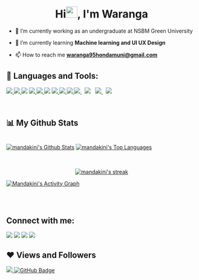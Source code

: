   

<h1 align="center">Hi<img src="https://raw.githubusercontent.com/MartinHeinz/MartinHeinz/master/wave.gif" width="30px">, I'm Waranga</h1>
 




- 🔭 I’m currently working as an undergraduate at NSBM Green University 

- 🌱 I’m currently learning **Machine learning and UI UX Design**

- 📫 How to reach me **waranga95hondamuni@gmail.com**
 
## 🚀 Languages and Tools:

<p align="left"> 
    <a href="https://www.python.org" target="_blank"> <img src="https://img.icons8.com/color/48/000000/python.png"/> </a> 
    <a href="https://developer.mozilla.org/en-US/docs/Web/JavaScript" target="_blank"> <img src="https://img.icons8.com/color/48/000000/javascript.png"/> </a> 
    <a href="https://www.csharp.com" target="_blank"> <img src="https://img.icons8.com/color/48/000000/c-sharp-logo.png"/><a>  
    <a href="https://www.csharp.com" target="_blank"> <img src="https://img.icons8.com/color/48/000000/c-programming.png"/> </a> 
     <a href="https://www.w3.org/html/" target="_blank"> <img src="https://img.icons8.com/color/48/000000/html-5.png"/> </a> 
     <a href="https://www.angular.com" target="_blank">  <img src="https://img.icons8.com/color/48/000000/angularjs.png"/></a>
    <a href="https://www.w3schools.com/css/" target="_blank"> <img src="https://img.icons8.com/color/48/000000/css3.png"/> </a> 
    <a href="https://www.java.com" target="_blank"> <img src="https://img.icons8.com/color/48/000000/java-coffee-cup-logo.png"/> </a>
    <a href="https://git-.com/" target="_blank"> <img src="https://img.icons8.com/color/48/000000/git.png"/> </a> 
     <a style="padding-right:8px;" href="https://www.figma.com/" target="_blank"> <img src="https://img.icons8.com/fluent/50/000000/figma.png"/> </a>
     <a style="padding-right:8px;" href="https://www.canva.com/" target="_blank"> <img src="https://img.icons8.com/cute-clipart/64/000000/canva-app.png"/></a>
      <a style="padding-right:8px;" href="https://www.adobe.com/" target="_blank"> <img src="https://img.icons8.com/color/48/000000/adobe-lightroom--v1.png"/> </a>
       <a style="padding-right:8px;" href="https://www.adobe.com/" target="_blank"> <img src="https://img.icons8.com/color/48/000000/adobe-xd--v1.png"/></a>
      
   
     
</p>

<!-- [![React Badge](https://img.shields.io/badge/-React-61DBFB?style=for-the-badge&labelColor=black&logo=react&logoColor=61DBFB)](#)  [![Javascript Badge](https://img.shields.io/badge/-Javascript-F0DB4F?style=for-the-badge&labelColor=black&logo=javascript&logoColor=F0DB4F)](#) [![Typescript Badge](https://img.shields.io/badge/-Typescript-007acc?style=for-the-badge&labelColor=black&logo=typescript&logoColor=007acc)](#) [![Nodejs Badge](https://img.shields.io/badge/-Nodejs-3C873A?style=for-the-badge&labelColor=black&logo=node.js&logoColor=3C873A)](#) [![GraphQL Badge](https://img.shields.io/badge/-GraphQl-e535ab?style=for-the-badge&labelColor=black&logo=node.js&logoColor=e535ab)](#) -->
<br/>



## 📊 My Github Stats

  <br/>
    <a href="https://github.com/mandakni76/github-readme-stats"><img alt="mandakini's Github Stats" src="https://github-readme-stats.vercel.app/api?username=mandakini76&show_icons=true&count_private=true&theme=react&hide_border=true&bg_color=0D1117" /></a>
  <a href="https://github.com/mandakini76/github-readme-stats"><img alt=" mandakini's Top Languages" src="https://github-readme-stats.vercel.app/api/top-langs/?username=mandakini76&langs_count=8&count_private=true&layout=compact&theme=react&hide_border=true&bg_color=0D1117" /></a>
  <br/>
   
  
   

<br/>
<br/>

<p align="center">
    <a href="https://github.com/mandakini76/github-readme-streak-stats">
        <img title="🔥 Get streak stats for your profile at git.io/streak-stats" alt="mandakini's streak" src="https://github-readme-streak-stats.herokuapp.com/?user=mandakini76&theme=black-ice&hide_border=true&stroke=0000&background=060A0CD0"/>
    </a>
</p>

<a href="https://github.com/mandakini76/github-readme-activity-graph"><img alt="Mandakini's Activity Graph" src="https://activity-graph.herokuapp.com/graph?username=mandakini76&bg_color=0D1117&color=5BCDEC&line=5BCDEC&point=FFFFFF&hide_border=true" /></a>

<br/>
<br/>

## Connect with me:
<p align="left">

<a href = "https://www.linkedin.com/in/waranga-hondamuni/"><img src="https://img.icons8.com/fluent/48/000000/linkedin.png"/></a>
<a href = "https://twitter.com/WarangaMandaki2"><img src="https://img.icons8.com/fluent/48/000000/twitter.png"/></a>
<a href = "https://www.instagram.com/__mandakini11__/"><img src="https://img.icons8.com/fluent/48/000000/instagram-new.png"/></a>
  <a href = "https://www.facebook.com/mandiz47.sewmi//"><img src="https://img.icons8.com/fluent/48/000000/facebook-new.png"/></a>

</p>

## ❤ Views and Followers
<a href="https://github.com/Meghna-DAS/github-profile-views-counter">
    <img src="https://komarev.com/ghpvc/?username=mandakini76">
</a>
<a href="https://github.com/mandakini76?tab=followers"><img src="https://img.shields.io/github/followers/mandakini76?label=Followers&style=social" alt="GitHub Badge"></a>


